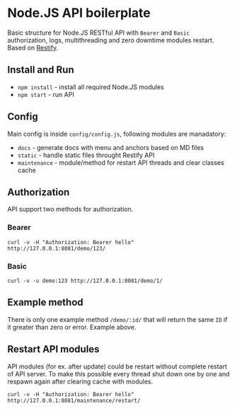 # Node.JS API boilerplate

Basic structure for Node.JS RESTful API with `Bearer` and `Basic` authorization, logs, multithreading and zero downtime modules restart. Based on [Restify](http://restify.com/).

## Install and Run
 - `npm install` - install all required Node.JS modules
 - `npm start` - run API

## Config
Main config is inside `config/config.js`, following modules are manadatory:
 - `docs` - generate docs with menu and anchors based on MD files
 - `static` - handle static files throught Restify API
 - `maintenance` - module/method for restart API threads and clear classes cache

## Authorization
API support two methods for authorization.

### Bearer
`curl -v -H "Authorization: Bearer hello" http://127.0.0.1:8081/demo/123/`
### Basic
`curl -v -u demo:123 http://127.0.0.1:8081/demo/1/`

## Example method
There is only one example method `/demo/:id/` that will return the same `ID` if it greater than zero or error. Example above.

## Restart API modules
API modules (for ex. after update) could be restart without complete restart of API server. To make this possible every thread shut down one by one and respawn again after clearing cache with modules.

`curl -v -H "Authorization: Bearer hello" http://127.0.0.1:8081/maintenance/restart/`

